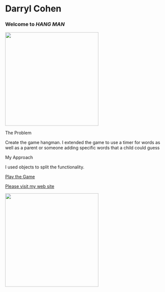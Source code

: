 Darryl Cohen
============

### **Welcome to _HANG MAN_**

<img src=https://ibin.co/3a6N5WNFpr4x.jpg width="300">

The Problem

Create the game hangman. I extended the game to use a timer for words as well as
a parent or someone adding specific words that a child could guess

My Approach

I used objects to split the functionality.

[Play the Game](https://darrylcohen.github.io/dot_to_dot/)

[Please visit my web site](https://www.darrylcohen.com.au)

<a href="https://www.darrylcohen.com.au"> <img src=https://i.imgur.com/kbAnu4b.jpg width="300"></a>
